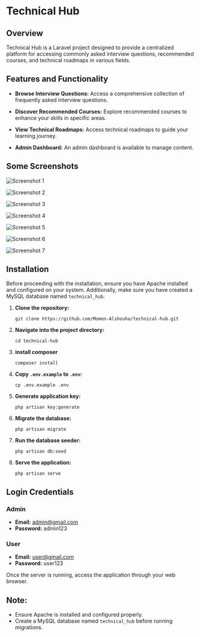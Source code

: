 # Technical Hub

## Overview

Technical Hub is a Laravel project designed to provide a centralized platform for accessing commonly asked interview questions, recommended courses, and technical roadmaps in various fields.

## Features and Functionality

- **Browse Interview Questions:** Access a comprehensive collection of frequently asked interview questions.
  
- **Discover Recommended Courses:** Explore recommended courses to enhance your skills in specific areas.

- **View Technical Roadmaps:** Access technical roadmaps to guide your learning journey.

- **Admin Dashboard:** An admin dashboard is available to manage content.

## Some Screenshots

![Screenshot 1](app/screenshots/login.png)

![Screenshot 2](app/screenshots/signup.png)

![Screenshot 3](app/screenshots/landing.png)

![Screenshot 4](app/screenshots/dashboard.png)

![Screenshot 5](app/screenshots/categories.png)

![Screenshot 6](app/screenshots/roadmaps.png)

![Screenshot 7](app/screenshots/confirm_delete.png)


## Installation

Before proceeding with the installation, ensure you have Apache installed and configured on your system. Additionally, make sure you have created a MySQL database named `technical_hub`.

1. **Clone the repository:**

    ```
    git clone https://github.com/Momen-Alshouha/technical-hub.git
    ```

2. **Navigate into the project directory:**

    ```
    cd technical-hub
    ```

3. **install composer**

    ```
    composer install
    ```
    
4. **Copy `.env.example` to `.env`:**

    ```
    cp .env.example .env
    ```

5. **Generate application key:**

    ```
    php artisan key:generate
    ```

6. **Migrate the database:**

    ```
    php artisan migrate
    ```

7. **Run the database seeder:**

    ```
    php artisan db:seed
    ```
    
8. **Serve the application:**

    ```
    php artisan serve
    ```

## Login Credentials

### Admin
- **Email:** admin@gmail.com
- **Password:** admin123

### User
- **Email:** user@gmail.com
- **Password:** user123


Once the server is running, access the application through your web browser.

## Note:

- Ensure Apache is installed and configured properly.
- Create a MySQL database named `technical_hub` before running migrations.

